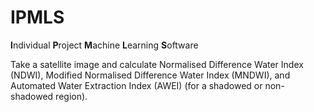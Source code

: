 # IPMLS

**I**ndividual **P**roject **M**achine **L**earning **S**oftware

Take a satellite image and calculate Normalised Difference Water Index (NDWI), Modified Normalised Difference Water Index (MNDWI), and Automated Water Extraction Index (AWEI) (for a shadowed or non-shadowed region). 
